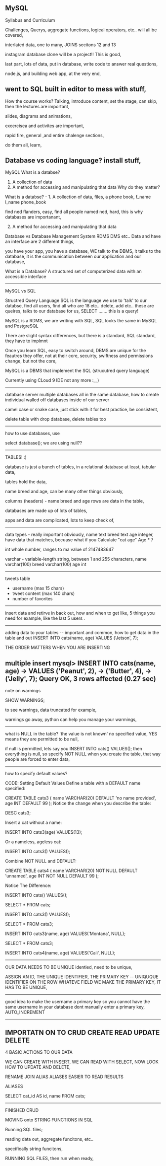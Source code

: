MySQL
----------------------

Syllabus and Curriculum 

Challenges, Querys, aggregate functions, logical operators, etc.. will all be covered, 

interlated data, one to many, JOINS secitons 12 and 13

instagram database clone will be a project!! This is good, 

last part, lots of data, put in database, write code to answer real questions, 

node.js, and building web app, at the very end, 

went to SQL built in editor to mess with stuff, 
------------------------------

How the course works? 
Talking, introduce content, set the stage, can skip, then the lectures are important, 

slides, diagrams and animations, 

excercisea and activites are important, 

rapid fire, general ,and entire chalenge sections, 

do them all, learn, 

Database vs coding language? 
install stuff, 
-------------------------------------------------------
MySQL
What is a databse?
1. A collection of data
2. A method for accessing and manipulating that data
Why do they matter?

What is a databse? - 1. A collection of data, files, a phone book, f_name l_name phone_book

find ned flanders, easy, find all people named ned, hard, this is why databases are importanant, 

2. A method for accessing and manipulating that data

Database vs Database Management System RDMS DMS etc.. 
Data and have an interface are 2 different things, 

you have your app, you have a database, WE talk to the DBMS, it talks to the database, 
it is the communication between our application and our database, 

What is a Database?
A structured set of computerized data with an accessible interface

----------------------------------------------------------------------------------------------------------------

MySQL vs SQL

Structred Query Language 
SQL is the language we use to 'talk' to our databse, find all users, find all who are 18 etc..
delete, add etc.. these are queires, talks to our database for us, 
SELECT ....... this is a query!

MySQL is a RDMS, we are writing with SQL, 
SQL looks the same in MySQL and PostgreSQL

There are slight syntax differences, but there is a standard, SQL standard, they have to implmnt

Once you learn SQL, easy to switch around, 
DBMS are unique for the feautres they offer, not at their core, secuirty, swiftness and permissions 
change, but not the core, 

MySQL is a DBMS that implement the SQL (strucutred query language) 

Currently using CLoud 9 IDE
not any more :__)

---- 

database server 
multiple databases all in the same database, 
how to create individual walled off databases inside of our server

camel case or snake case, just stick with it for best practice, 
be consistent, 

delete table with drop database, delete tables too 

----

how to use databases, use <data base name>

select database(); we are using null??

--------------------------------------------------

TABLES! :)

database is just a bunch of tables, in a relational database at least, 
tabular data, 

tables hold the data, 

name breed and age, can be many other things obviously, 

columns (headers) - name breed and age 
rows are data in the table, 

databases are made up of lots of tables, 

apps and data are complicated, lots to keep check of, 

-------------------------------------------------------

data types - really important obviously, 
name text breed text age integer, have data that matches, becuase what if you 
Calculate "cat age"
Age * 7 

int whole number, ranges to ma value of 2147483647

varchar - variable-length string, between 1 and 255 characters, 
name varchar(100)
breed varchar(100)
age int

-----
tweets table 
- username (max 15 chars)
- tweet content (max 140 chars)
- number of favorites

----------------

insert data and retirve in back out,  how and when to get like, 5 things you need for example, 
like the last 5 users . 

-------------------------

adding data to your tables -- important and common, how to get data in the table and out 
INSERT INTO cats(name, age)
VALUES ('Jetson', 7);

THE ORDER MATTERS WHEN YOU ARE INSERTING 


multiple insert
mysql> INSERT INTO cats(name, age)
    -> VALUES ('Peanut', 2),
    -> ('Butter', 4),
    -> ('Jelly', 7);
Query OK, 3 rows affected (0.27 sec)
--------------------

note on warnings 

SHOW WARNINGS; 

to see warnings, data truncated for example, 

warnings go away, python can help you manage your warmings, 

------------
what is NULL in the table?
'the value is not known' no specified value, 
YES means they are permitted to be null, 

if null is permitted, lets say you INSERT INTO cats() VALUES(); 
then everything is null, so specify NOT NULL when you create the table, 
that way people are forced to enter data, 

----
how to specify default values?

CODE: Setting Default Values 
Define a table with a DEFAULT name specified:

CREATE TABLE cats3
  (
    name VARCHAR(20) DEFAULT 'no name provided',
    age INT DEFAULT 99
  );
Notice the change when you describe the table:

DESC cats3; 

Insert a cat without a name:

INSERT INTO cats3(age) VALUES(13); 

Or a nameless, ageless cat:

INSERT INTO cats3() VALUES(); 

Combine NOT NULL and DEFAULT:

CREATE TABLE cats4
  (
    name VARCHAR(20) NOT NULL DEFAULT 'unnamed',
    age INT NOT NULL DEFAULT 99
  );
  
Notice The Difference:

INSERT INTO cats() VALUES();
 
SELECT * FROM cats;
 
INSERT INTO cats3() VALUES();
 
SELECT * FROM cats3;
 
INSERT INTO cats3(name, age) VALUES('Montana', NULL);
 
SELECT * FROM cats3;
 
INSERT INTO cats4(name, age) VALUES('Cali', NULL);


---------------------

OUR DATA NEEDS TO BE UNIQUE identied, need to be unique, 

ASSIGN AN ID, THE UNIQUE IDENTIFIER, 
THE PRIMARY KEY -- UNIQUQUE IDENTIFIER ON THE ROW
WHATEVE FIELD WE MAKE THE PRIMARY KEY, IT HAS TO BE UNIQUE, 


----
good idea to make the username a primary key so you cannot have the same username in your database
dont manually enter a primary key, AUTO_INCREMENT 

---------------

IMPORTATN ON TO CRUD 
CREATE
READ
UPDATE
DELETE
----------------------
4 BASIC ACTIONS TO OUR DATA

WE CAN CREATE WITH INSERT,  WE CAN READ WITH SELECT, NOW LOOK HOW TO UPDATE AND 
DELETE, 


RENAME JOIN ALIAS
ALIASES EASIER TO READ RESULTS 

ALIASES

SELECT cat_id AS id, name FROM cats;

------------

FINISHED CRUD 

MOVING onto STRING FUNCTIONS IN SQL

Running SQL files; 

reading data out, aggregate funcitons, etc.. 

specifically string funcitons, 

RUNNING SQL FILES, then run when ready, 
